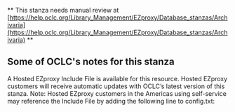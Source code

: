 ** This stanza needs manual review at [https://help.oclc.org/Library_Management/EZproxy/Database_stanzas/Archivaria](https://help.oclc.org/Library_Management/EZproxy/Database_stanzas/Archivaria) **

## Some of OCLC's notes for this stanza

A Hosted EZproxy Include File is available for this resource. Hosted EZproxy customers will receive automatic updates with OCLC&rsquo;s latest version of this stanza. Note: Hosted EZproxy customers in the Americas using self-service may reference the Include File by adding the following line to config.txt:

&nbsp;

&nbsp;
